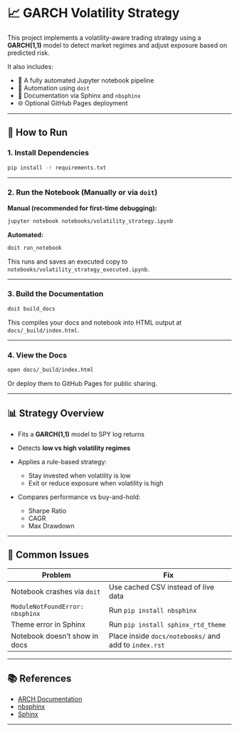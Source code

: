 # 📈 GARCH Volatility Strategy

This project implements a volatility-aware trading strategy using a **GARCH(1,1)** model to detect market regimes and adjust exposure based on predicted risk.

It also includes:
- 📓 A fully automated Jupyter notebook pipeline
- 🔁 Automation using `doit`
- 📘 Documentation via Sphinx and `nbsphinx`
- 🌐 Optional GitHub Pages deployment

---

## 🚀 How to Run

### 1. Install Dependencies

```bash
pip install -r requirements.txt
````

---

### 2. Run the Notebook (Manually or via `doit`)

**Manual (recommended for first-time debugging):**

```bash
jupyter notebook notebooks/volatility_strategy.ipynb
```

**Automated:**

```bash
doit run_notebook
```

This runs and saves an executed copy to `notebooks/volatility_strategy_executed.ipynb`.

---

### 3. Build the Documentation

```bash
doit build_docs
```

This compiles your docs and notebook into HTML output at `docs/_build/index.html`.

---

### 4. View the Docs

```bash
open docs/_build/index.html
```

Or deploy them to GitHub Pages for public sharing.

---

## 📊 Strategy Overview

* Fits a **GARCH(1,1)** model to SPY log returns
* Detects **low vs high volatility regimes**
* Applies a rule-based strategy:

  * Stay invested when volatility is low
  * Exit or reduce exposure when volatility is high
* Compares performance vs buy-and-hold:

  * Sharpe Ratio
  * CAGR
  * Max Drawdown

---

## 🔧 Common Issues

| Problem                         | Fix                                                   |
| ------------------------------- | ----------------------------------------------------- |
| Notebook crashes via `doit`     | Use cached CSV instead of live data                   |
| `ModuleNotFoundError: nbsphinx` | Run `pip install nbsphinx`                            |
| Theme error in Sphinx           | Run `pip install sphinx_rtd_theme`                    |
| Notebook doesn’t show in docs   | Place inside `docs/notebooks/` and add to `index.rst` |

---

## 📚 References

* [ARCH Documentation](https://arch.readthedocs.io/)
* [nbsphinx](https://nbsphinx.readthedocs.io/)
* [Sphinx](https://www.sphinx-doc.org/)

---